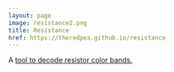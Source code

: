 ```yaml
---
layout: page
image: resistance2.png
title: Resistance
href: https://theredpea.github.io/resistance
---
```

A [tool to decode resistor color bands.](http://www.bitmaskstudios.com/resistance/22222345)